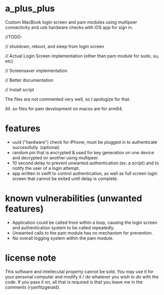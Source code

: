 # a_plus_plus

Custom MacBook login screen and pam modules using multipeer connectivity and usb hardware checks with iOS app for sign in.

//TODO:

//   shutdown, reboot, and sleep from login screen

//   Actual Login Screen implementation (other than pam module for sudo, su, etc)

//   Screensaver implementation

//   Better documentation

//   Install script

The files are not commented very well, so I apologize for that.

All .so files for pam development on macos are for arm64.

# features

- uuid ("hardware") check for iPhone; must be plugged in to authenticate successfully. (optional)
- random pin that is encrypted & used for key generation on one device and decrypted on another using multipeer.
- 10 second delay to prevent unwanted authentication (ex: a script) and to notify the user of a login attempt.
- app written in swift to control authentication, as well as full screen login screen that cannot be exited until delay is complete.

# known vulnerabilities (unwanted features)

- Application could be called from within a loop, causing the login screen and authentication system to be called repeatedly.
- Unwanted calls to the pam module has no mechanism for prevention.
- No overall logging system within the pam module.

# license note

This software and intellecutal property cannot be sold. You may use it for your personal computer and modify it / do whatever you wish to do with the code. If you pass it on, all that is required is that you leave me in the comments (ryanfitzgerald).
